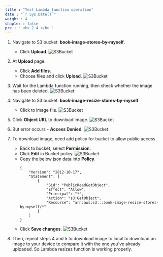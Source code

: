 ```yaml
---
title : "Test Lambda function operation"
date : "`r Sys.Date()`"
weight : 4
chapter : false
pre : " <b> 2.4 </b> "
---
```

1. Navigate to S3 bucket: **book-image-stores-by-myself**.
    - Click **Upload**.
![S3Bucket](/images/temp/1/27.png?width=90pc)

2. At **Upload** page. 
    - Click **Add files**.
    - Choose files and click **Upload**.
![S3Bucket](/images/temp/1/28.png?width=90pc)

3. Wait for the Lambda function running, then check whether the image has been deleted.
![S3Bucket](/images/temp/1/29.png?width=90pc)

4. Navigate to S3 bucket: **book-image-resize-stores-by-myself**.
    - Click to image file.
![S3Bucket](/images/temp/1/30.png?width=90pc)

5. Click **Object URL** to download image.
![S3Bucket](/images/temp/1/31.png?width=90pc)

6. But error occurs - **Access Denied**.
![S3Bucket](/images/temp/1/32.png?width=90pc)

7. To download image, need add policy for bucket to allow public access.
    - Back to bucket, select **Permission**.
    - Click **Edit** in Bucket policy.
  ![S3Bucket](/images/temp/1/33.png?width=90pc)
    - Copy the below json data into **Policy**.
        ```
        {
            "Version": "2012-10-17",
            "Statement": [
                {
                    "Sid": "PublicReadGetObject",
                    "Effect": "Allow",
                    "Principal": "*",
                    "Action": "s3:GetObject",
                    "Resource": "arn:aws:s3:::book-image-resize-stores-by-myself/*"
                }
            ]
        }
        ```
    - Click **Save changes**.
  ![S3Bucket](/images/temp/1/34.png?width=90pc)

8. Then, repeat steps 4 and 5 to download image to local to download an image to your device to compare it with the one you've already uploaded. So Lambda resizes function is working properly.